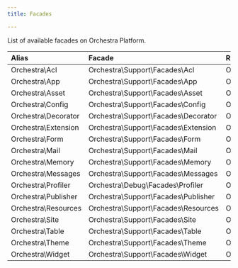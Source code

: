 ```yaml
---
title: Facades

---
```


List of available facades on Orchestra Platform.

Alias                 | Facade                                | Root Accessor
:---------------------|:--------------------------------------|:---------------------------------------
Orchestra\Acl         | Orchestra\Support\Facades\Acl         | Orchestra\Auth\Acl\Environment
Orchestra\App         | Orchestra\Support\Facades\App         | Orchestra\Foundation\Application
Orchestra\Asset       | Orchestra\Support\Facades\Asset       | Orchestra\Asset\Environment
Orchestra\Config      | Orchestra\Support\Facades\Config      | Orchestra\Extension\ConfigManager
Orchestra\Decorator   | Orchestra\Support\Facades\Decorator   | Orchestra\View\Decorator
Orchestra\Extension   | Orchestra\Support\Facades\Extension   | Orchestra\Extension\Environment
Orchestra\Form        | Orchestra\Support\Facades\Form        | Orchestra\Html\Form\Environment
Orchestra\Mail        | Orchestra\Support\Facades\Mail        | Orchestra\Foundation\Mail
Orchestra\Memory      | Orchestra\Support\Facades\Memory      | Orchestra\Memory\MemoryManager
Orchestra\Messages    | Orchestra\Support\Facades\Messages    | Orchestra\Support\Messages
Orchestra\Profiler    | Orchestra\Debug\Facades\Profiler      | Orchestra\Debug\Profiler
Orchestra\Publisher   | Orchestra\Support\Facades\Publisher   | Orchestra\Foundation\Publisher\PublisherManager
Orchestra\Resources   | Orchestra\Support\Facades\Resources   | Orchestra\Resources\Environment
Orchestra\Site        | Orchestra\Support\Facades\Site        | Orchestra\Foundation\Site
Orchestra\Table       | Orchestra\Support\Facades\Table       | Orchestra\Html\Table\Environment
Orchestra\Theme       | Orchestra\Support\Facades\Theme       | Orchestra\View\Theme\ThemeManager
Orchestra\Widget      | Orchestra\Support\Facades\Widget      | Orchestra\Widget\WidgetManager
